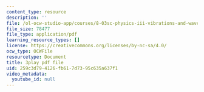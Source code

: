 ```yaml
---
content_type: resource
description: ''
file: /ol-ocw-studio-app/courses/8-03sc-physics-iii-vibrations-and-waves-fall-2016/259c3d794126fb617d7395c635a637f1_mqhO9GT8hD4.pdf
file_size: 78477
file_type: application/pdf
learning_resource_types: []
license: https://creativecommons.org/licenses/by-nc-sa/4.0/
ocw_type: OCWFile
resourcetype: Document
title: 3play pdf file
uid: 259c3d79-4126-fb61-7d73-95c635a637f1
video_metadata:
  youtube_id: null
---
```

